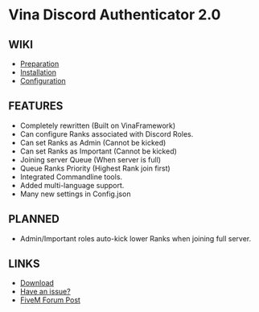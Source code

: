 # Vina Discord Authenticator 2.0

## WIKI
- [Preparation](https://github.com/VinaStar/Vina-Discord-Authenticator/wiki/0)
- [Installation](https://github.com/VinaStar/Vina-Discord-Authenticator/wiki/1)
- [Configuration](https://github.com/VinaStar/Vina-Discord-Authenticator/wiki/2)

## FEATURES
- Completely rewritten (Built on VinaFramework)
- Can configure Ranks associated with Discord Roles.
- Can set Ranks as Admin (Cannot be kicked)
- Can set Ranks as Important (Cannot be kicked)
- Joining server Queue (When server is full)
- Queue Ranks Priority (Highest Rank join first)
- Integrated Commandline tools.
- Added multi-language support.
- Many new settings in Config.json

## PLANNED
- Admin/Important roles auto-kick lower Ranks when joining full server.

## LINKS
- [Download](https://github.com/VinaStar/Vina-Discord-Authenticator/releases)
- [Have an issue?](https://github.com/VinaStar/Vina-Discord-Authenticator/issues)
- [FiveM Forum Post](https://forum.cfx.re/t/release-vina-discord-authenticator/1865416)
